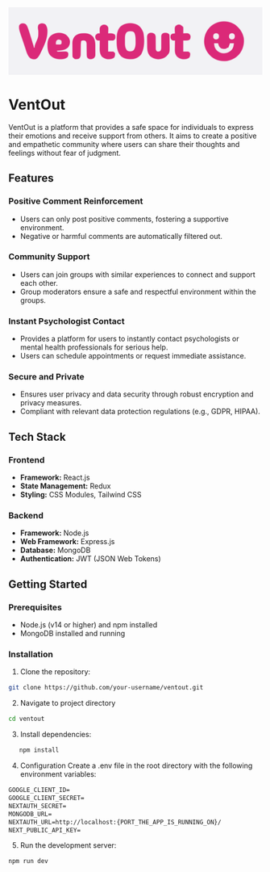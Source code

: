 <p align="center">
  <img src="/public/VentOut-logo.svg" alt="VentOut Logo" />
</p>

# VentOut

VentOut is a platform that provides a safe space for individuals to express their emotions and receive support from others. It aims to create a positive and empathetic community where users can share their thoughts and feelings without fear of judgment.

## Features

### Positive Comment Reinforcement
- Users can only post positive comments, fostering a supportive environment.
- Negative or harmful comments are automatically filtered out.

### Community Support
- Users can join groups with similar experiences to connect and support each other.
- Group moderators ensure a safe and respectful environment within the groups.

### Instant Psychologist Contact
- Provides a platform for users to instantly contact psychologists or mental health professionals for serious help.
- Users can schedule appointments or request immediate assistance.

### Secure and Private
- Ensures user privacy and data security through robust encryption and privacy measures.
- Compliant with relevant data protection regulations (e.g., GDPR, HIPAA).

## Tech Stack

### Frontend
- **Framework:** React.js
- **State Management:** Redux
- **Styling:** CSS Modules, Tailwind CSS

### Backend
- **Framework:** Node.js
- **Web Framework:** Express.js
- **Database:** MongoDB
- **Authentication:** JWT (JSON Web Tokens)

## Getting Started

### Prerequisites
- Node.js (v14 or higher) and npm installed
- MongoDB installed and running

### Installation
1. Clone the repository:
```bash
git clone https://github.com/your-username/ventout.git
```

2. Navigate to project directory 
 ```bash
cd ventout
```
   
3. Install dependencies:
```bash
   npm install
```
4. Configuration
Create a .env file in the root directory with the following environment variables:

```
GOOGLE_CLIENT_ID=
GOOGLE_CLIENT_SECRET=
NEXTAUTH_SECRET=
MONGODB_URL=
NEXTAUTH_URL=http://localhost:{PORT_THE_APP_IS_RUNNING_ON}/
NEXT_PUBLIC_API_KEY=
```

5. Run the development server:
```bash
npm run dev
```



   

